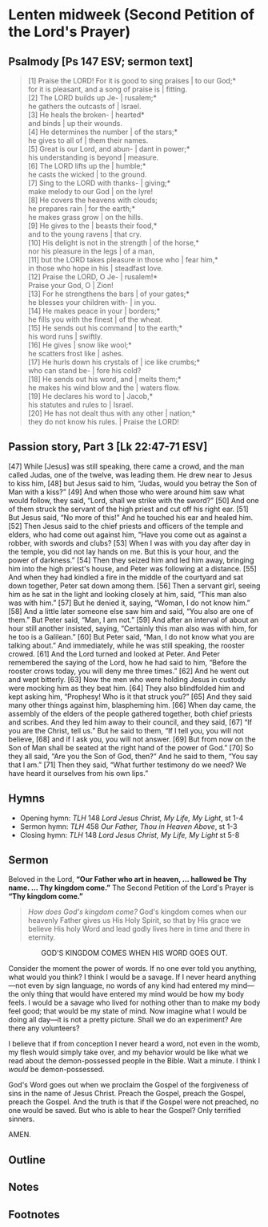 <head>
<meta charset="utf-8">
<style>
</style>
<title>sermon</title>
</head>

# Lenten midweek (Second Petition of the Lord's Prayer)

## Psalmody [Ps 147 ESV; sermon text]

> [1] Praise the LORD! For it is good to sing praises | to our God;*  
> for it is pleasant, and a song of praise is | fitting.  
> [2] The LORD builds up Je- | rusalem;*  
> he gathers the outcasts of | Israel.  
> [3] He heals the broken- | hearted*  
> and binds | up their wounds.  
> [4] He determines the number | of the stars;*  
> he gives to all of | them their names.  
> [5] Great is our Lord, and abun- | dant in power;*  
> his understanding is beyond | measure.  
> [6] The LORD lifts up the | humble;*  
> he casts the wicked | to the ground.  
> [7] Sing to the LORD with thanks- | giving;*  
> make melody to our God | on the lyre!  
> [8] He covers the heavens with clouds;  
> he prepares rain | for the earth;*  
> he makes grass grow | on the hills.  
> [9] He gives to the | beasts their food,*  
> and to the young ravens | that cry.  
> [10] His delight is not in the strength | of the horse,*  
> nor his pleasure in the legs | of a man,  
> [11] but the LORD takes pleasure in those who | fear him,*  
> in those who hope in his | steadfast love.  
> [12] Praise the LORD, O Je- | rusalem!*  
> Praise your God, O | Zion!  
> [13] For he strengthens the bars | of your gates;*  
> he blesses your children with- | in you.  
> [14] He makes peace in your | borders;*  
> he fills you with the finest | of the wheat.  
> [15] He sends out his command | to the earth;*  
> his word runs | swiftly.  
> [16] He gives | snow like wool;*  
> he scatters frost like | ashes.  
> [17] He hurls down his crystals of | ice like crumbs;*  
> who can stand be- | fore his cold?  
> [18] He sends out his word, and | melts them;*  
> he makes his wind blow and the | waters flow.  
> [19] He declares his word to | Jacob,*  
> his statutes and rules to | Israel.  
> [20] He has not dealt thus with any other | nation;*  
> they do not know his rules. | Praise the LORD!


## Passion story, Part 3 [Lk 22:47-71 ESV]

[47] While [Jesus] was still speaking, there came a crowd, and the man called Judas, one of the twelve, was leading them. He drew near to Jesus to kiss him, [48] but Jesus said to him, “Judas, would you betray the Son of Man with a kiss?” [49] And when those who were around him saw what would follow, they said, “Lord, shall we strike with the sword?” [50] And one of them struck the servant of the high priest and cut off his right ear. [51] But Jesus said, “No more of this!” And he touched his ear and healed him. [52] Then Jesus said to the chief priests and officers of the temple and elders, who had come out against him, “Have you come out as against a robber, with swords and clubs? [53] When I was with you day after day in the temple, you did not lay hands on me. But this is your hour, and the power of darkness.”
[54] Then they seized him and led him away, bringing him into the high priest's house, and Peter was following at a distance. [55] And when they had kindled a fire in the middle of the courtyard and sat down together, Peter sat down among them. [56] Then a servant girl, seeing him as he sat in the light and looking closely at him, said, “This man also was with him.” [57] But he denied it, saying, “Woman, I do not know him.” [58] And a little later someone else saw him and said, “You also are one of them.” But Peter said, “Man, I am not.” [59] And after an interval of about an hour still another insisted, saying, “Certainly this man also was with him, for he too is a Galilean.” [60] But Peter said, “Man, I do not know what you are talking about.” And immediately, while he was still speaking, the rooster crowed. [61] And the Lord turned and looked at Peter. And Peter remembered the saying of the Lord, how he had said to him, “Before the rooster crows today, you will deny me three times.” [62] And he went out and wept bitterly.
[63] Now the men who were holding Jesus in custody were mocking him as they beat him. [64] They also blindfolded him and kept asking him, “Prophesy! Who is it that struck you?” [65] And they said many other things against him, blaspheming him.
[66] When day came, the assembly of the elders of the people gathered together, both chief priests and scribes. And they led him away to their council, and they said, [67] “If you are the Christ, tell us.” But he said to them, “If I tell you, you will not believe, [68] and if I ask you, you will not answer. [69] But from now on the Son of Man shall be seated at the right hand of the power of God.” [70] So they all said, “Are you the Son of God, then?” And he said to them, “You say that I am.” [71] Then they said, “What further testimony do we need? We have heard it ourselves from his own lips.”

## Hymns

* Opening hymn: _TLH_ 148 _Lord Jesus Christ, My Life, My Light_, st 1-4
* Sermon hymn: _TLH_ 458 _Our Father, Thou in Heaven Above_, st 1-3
* Closing hymn: _TLH_ 148 _Lord Jesus Christ, My Life, My Light_ st 5-8

## Sermon

Beloved in the Lord, **“Our Father who art in heaven, … hallowed be Thy name. … Thy kingdom come.”**
The Second Petition of the Lord's Prayer is **“Thy kingdom come.”**

> _How does God's kingdom come?_ God's kingdom comes when our heavenly Father
gives us His Holy Spirit, so that by His grace
we believe His holy Word and lead godly lives here in time and there in eternity.

<center>GOD'S KINGDOM COMES WHEN HIS WORD GOES OUT.</center>

Consider the moment the power of words.
If no one ever told you anything, what would you think?
I think I would be a savage.
If I never heard anything—not even by sign language, no words of any kind had entered my mind—the only thing that would have entered my mind would be how my body feels.
I would be a savage who lived for nothing other than to make my body feel good;
that would be my state of mind.
Now imagine what I would be doing all day—it is not a pretty picture.
Shall we do an experiment? Are there any volunteers?

I believe that if from conception I never heard a word, not even in the womb, my flesh would simply take over,
and my behavior would be like what we read about the demon-possessed people in the Bible.
Wait a minute. I think I _would_ be demon-possessed.

God's Word goes out when we proclaim the Gospel of the forgiveness of sins in the name of Jesus Christ.
Preach the Gospel, preach the Gospel, preach the Gospel.
And the truth is that if the Gospel were not preached, no one would be saved.
But who is able to hear the Gospel?
Only terrified sinners.

AMEN.

## Outline

    
## Notes


## Footnotes

